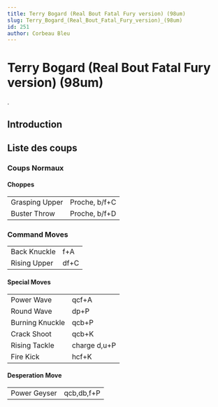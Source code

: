 ```yaml
---
title: Terry Bogard (Real Bout Fatal Fury version) (98um)
slug: Terry_Bogard_(Real_Bout_Fatal_Fury_version)_(98um)
id: 251
author: Corbeau Bleu
---
```


# Terry Bogard (Real Bout Fatal Fury version) (98um)

.

## Introduction

## Liste des coups

### Coups Normaux

#### Choppes

|                |               |
|----------------|---------------|
| Grasping Upper | Proche, b/f+C |
| Buster Throw   | Proche, b/f+D |

### Command Moves

|              |      |
|--------------|------|
| Back Knuckle | f+A  |
| Rising Upper | df+C |

#### Special Moves

|                 |              |
|-----------------|--------------|
| Power Wave      | qcf+A        |
| Round Wave      | dp+P         |
| Burning Knuckle | qcb+P        |
| Crack Shoot     | qcb+K        |
| Rising Tackle   | charge d,u+P |
| Fire Kick       | hcf+K        |

#### Desperation Move

|              |            |
|--------------|------------|
| Power Geyser | qcb,db,f+P |
